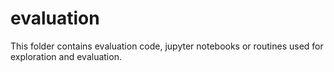 # evaluation

This folder contains evaluation code, jupyter notebooks or routines used for exploration and evaluation.


